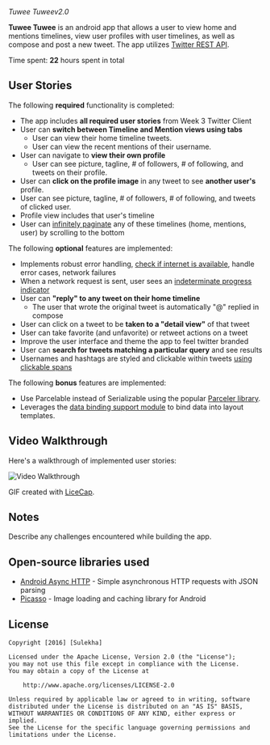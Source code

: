 *Tuwee Tuweev2.0*

**Tuwee Tuwee** is an android app that allows a user to view home and mentions timelines, view user profiles with user timelines, as well as compose and post a new tweet. The app utilizes [Twitter REST API](https://dev.twitter.com/rest/public).

Time spent: **22** hours spent in total

## User Stories

The following **required** functionality is completed:

* The app includes **all required user stories** from Week 3 Twitter Client
* User can **switch between Timeline and Mention views using tabs**
  * User can view their home timeline tweets.
  * User can view the recent mentions of their username.
* User can navigate to **view their own profile**
  * User can see picture, tagline, # of followers, # of following, and tweets on their profile.
* User can **click on the profile image** in any tweet to see **another user's** profile.
 * User can see picture, tagline, # of followers, # of following, and tweets of clicked user.
 * Profile view includes that user's timeline
* User can [infinitely paginate](http://guides.codepath.com/android/Endless-Scrolling-with-AdapterViews-and-RecyclerView) any of these timelines (home, mentions, user) by scrolling to the bottom

The following **optional** features are implemented:

* Implements robust error handling, [check if internet is available](http://guides.codepath.com/android/Sending-and-Managing-Network-Requests#checking-for-network-connectivity), handle error cases, network failures
* When a network request is sent, user sees an [indeterminate progress indicator](http://guides.codepath.com/android/Handling-ProgressBars#progress-within-actionbar)
* User can **"reply" to any tweet on their home timeline**
  * The user that wrote the original tweet is automatically "@" replied in compose
* User can click on a tweet to be **taken to a "detail view"** of that tweet
 * User can take favorite (and unfavorite) or retweet actions on a tweet
* Improve the user interface and theme the app to feel twitter branded
* User can **search for tweets matching a particular query** and see results
* Usernames and hashtags are styled and clickable within tweets [using clickable spans](http://guides.codepath.com/android/Working-with-the-TextView#creating-clickable-styled-spans)

The following **bonus** features are implemented:

* Use Parcelable instead of Serializable using the popular [Parceler library](http://guides.codepath.com/android/Using-Parceler).
* Leverages the [data binding support module](http://guides.codepath.com/android/Applying-Data-Binding-for-Views) to bind data into layout templates.




## Video Walkthrough

Here's a walkthrough of implemented user stories:

<img src='https://github.com/YSulekha/Tuwee_TuweeFrag/blob/master/TwitterClientv4.gif' title='Video Walkthrough' width='' alt='Video Walkthrough' />

GIF created with [LiceCap](http://www.cockos.com/licecap/).

## Notes

Describe any challenges encountered while building the app.

## Open-source libraries used

- [Android Async HTTP](https://github.com/loopj/android-async-http) - Simple asynchronous HTTP requests with JSON parsing
- [Picasso](http://square.github.io/picasso/) - Image loading and caching library for Android

## License

    Copyright [2016] [Sulekha]

    Licensed under the Apache License, Version 2.0 (the "License");
    you may not use this file except in compliance with the License.
    You may obtain a copy of the License at

        http://www.apache.org/licenses/LICENSE-2.0

    Unless required by applicable law or agreed to in writing, software
    distributed under the License is distributed on an "AS IS" BASIS,
    WITHOUT WARRANTIES OR CONDITIONS OF ANY KIND, either express or implied.
    See the License for the specific language governing permissions and
    limitations under the License.